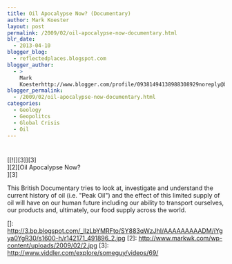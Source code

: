 ```yaml
---
title: Oil Apocalypse Now? (Documentary)
author: Mark Koester
layout: post
permalink: /2009/02/oil-apocalypse-now-documentary.html
blr_date:
  - 2013-04-10
blogger_blog:
  - reflectedplaces.blogspot.com
blogger_author:
  - >
    Mark
    Koesterhttp://www.blogger.com/profile/09381494138988308929noreply@blogger.com
blogger_permalink:
  - /2009/02/oil-apocalypse-now-documentary.html
categories:
  - Geology
  - Geopolitcs
  - Global Crisis
  - Oil
---
```

# 

[[![][3]][3]  
][2][Oil Apocalypse Now?  
][3]

This British Documentary tries to look at, investigate and understand the current history of oil (i.e. "Peak Oil") and the effect of this limited supply of oil will have on our human future including our ability to transport ourselves, our products and, ultimately, our food supply across the world.

 []: http://3.bp.blogspot.com/_llzLbYMRFto/SY883qWzJhI/AAAAAAAAADM/iYgya0YgR30/s1600-h/r142171_491896_2.jpg
 [2]: http://www.markwk.com/wp-content/uploads/2009/02/2.jpg
 [3]: http://www.viddler.com/explore/someguy/videos/69/